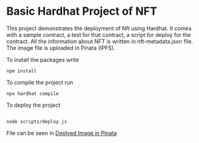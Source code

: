 # Basic Hardhat Project of NFT

This project demonstrates the deployment of Nft using Hardhat. It comes with a sample contract, a test for that contract, a script for deploy for the contract. All the information about NFT is written in nft-metadata.json file. The image file is uploaded in Pinata (IPFS).

To install the packages write 
```
npm install
```

To compile the project run
```
npx hardhat compile
```
To deploy the project
```

node scripts/deploy.js
```

File can be seen in 
[Deplyed Image in Pinata](https://gateway.pinata.cloud/ipfs/QmRZuG3FWhadwSuP98xAvGvP6qw5y1sTmK1QRn31ykZyMe)
